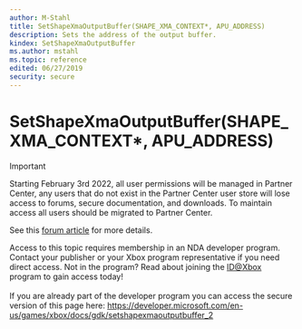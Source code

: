 ```yaml
---
author: M-Stahl
title: SetShapeXmaOutputBuffer(SHAPE_XMA_CONTEXT*, APU_ADDRESS)
description: Sets the address of the output buffer.
kindex: SetShapeXmaOutputBuffer
ms.author: mstahl
ms.topic: reference
edited: 06/27/2019
security: secure
---
```


# SetShapeXmaOutputBuffer(SHAPE_XMA_CONTEXT*, APU_ADDRESS)
> [!IMPORTANT]
> Starting February 3rd 2022, all user permissions will be managed in Partner Center, any users that do not exist in the Partner Center user store will lose access to forums, secure documentation, and downloads. To maintain access all users should be migrated to Partner Center. <p></p>See this <a href="https://forums.xboxlive.com/articles/132187/breaking-change-user-access-for-forums-secure-docu.html">forum article</a> for more details.  

 Access to this topic requires membership in an NDA developer program. Contact your publisher or your Xbox program representative if you need direct access. Not in the program? Read about joining the <a href="https://www.xbox.com/Developers/id">ID@Xbox</a> program to gain access today!  <br/><br/>If you are already part of the developer program you can access the secure version of this page here: <a target="_blank" href="https://developer.microsoft.com/en-us/games/xbox/docs/gdk/setshapexmaoutputbuffer_2">https://developer.microsoft.com/en-us/games/xbox/docs/gdk/setshapexmaoutputbuffer_2</a>